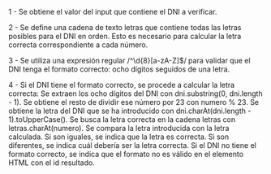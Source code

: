 1 - Se obtiene el valor del input que contiene el DNI a verificar.

2 - Se define una cadena de texto letras que contiene todas las letras posibles para el DNI en orden. Esto es necesario para calcular la letra correcta correspondiente a cada número.

3 - Se utiliza una expresión regular /^\d{8}[a-zA-Z]$/ para validar que el DNI tenga el formato correcto: ocho dígitos seguidos de una letra.

4 - Si el DNI tiene el formato correcto, se procede a calcular la letra correcta:
Se extraen los ocho dígitos del DNI con dni.substring(0, dni.length - 1).
Se obtiene el resto de dividir ese número por 23 con numero % 23.
Se obtiene la letra del DNI que se ha introducido con dni.charAt(dni.length - 1).toUpperCase().
Se busca la letra correcta en la cadena letras con letras.charAt(numero).
Se compara la letra introducida con la letra calculada. Si son iguales, se indica que la letra es correcta. Si son diferentes, se indica cuál debería ser la letra correcta.
Si el DNI no tiene el formato correcto, se indica que el formato no es válido en el elemento HTML con el id resultado.